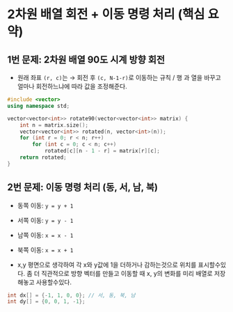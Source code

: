 # 2차원 배열 회전 + 이동 명령 처리 (핵심 요약)

## 1번 문제: 2차원 배열 90도 시계 방향 회전

- 원래 좌표 `(r, c)`는 → 회전 후 `(c, N-1-r)`로 이동하는 규칙 / 행 과 열을 바꾸고 얼마나 회전하느냐에 따라 값을 조정해준다.

```cpp
#include <vector>
using namespace std;

vector<vector<int>> rotate90(vector<vector<int>> matrix) {
    int n = matrix.size();
    vector<vector<int>> rotated(n, vector<int>(n));
    for (int r = 0; r < n; r++)
        for (int c = 0; c < n; c++)
            rotated[c][n - 1 - r] = matrix[r][c];
    return rotated;
}
```

## 2번 문제: 이동 명령 처리 (동, 서, 남, 북)

- 동쪽 이동: `y = y + 1`
- 서쪽 이동: `y = y - 1`
- 남쪽 이동: `x = x - 1`
- 북쪽 이동: `x = x + 1`

- x,y 평면으로 생각하여 각 x와 y값에 1을 더하거나 감하는것으로 위치를 표시할수있다. 좀 더 직관적으로 방향 벡터를 만들고 이동할 때 x, y의 변화를 미리 배열로 저장해놓고 사용할수있다.

```cpp
int dx[] = {-1, 1, 0, 0}; // 서, 동, 북, 남
int dy[] = {0, 0, 1, -1};
```
